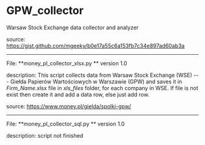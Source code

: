 # GPW_collector
Warsaw Stock Exchange data collector and analyzer


source:
https://gist.github.com/mgeeky/b0e17a55c6a153fb7c34e897ad60ab3a

______________________________________

File: **money_pl_collector_xlsx.py ** version 1.0

description: This script collects data from Warsaw Stock Exchange (WSE) --- Giełda Papierów Wartościowych w Warszawie (GPW)
             and saves it in _Firm_Name_.xlsx file in _xls_files_ folder, for each company in WSE.
             If file is not exist then create it and add a data row, else just add row.
             
source: https://www.money.pl/gielda/spolki-gpw/

______________________________________

File: **money_pl_collector_sql.py ** version 1.0

description: script not finished
